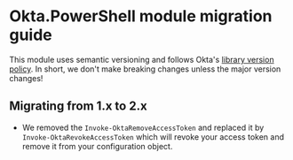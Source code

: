 # Okta.PowerShell module migration guide

This module uses semantic versioning and follows Okta's [library version policy](https://developer.okta.com/code/library-versions/). In short, we don't make breaking changes unless the major version changes!

## Migrating from 1.x to 2.x

* We removed the `Invoke-OktaRemoveAccessToken` and replaced it by `Invoke-OktaRevokeAccessToken` which will revoke your access token and remove it from your configuration object.